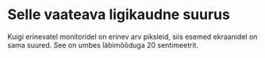 # Selle vaateava ligikaudne suurus

Kuigi erinevatel monitoridel on erinev arv piksleid, siis esemed ekraanidel on
sama suured. See on umbes läbimõõduga 20 sentimeetrit.
